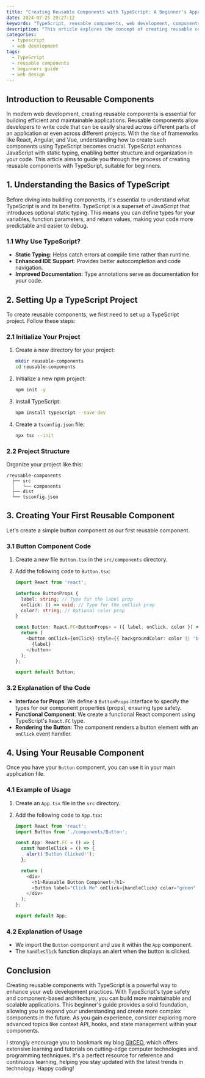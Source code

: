 ```yaml
---
title: "Creating Reusable Components with TypeScript: A Beginner's Approach"
date: 2024-07-25 20:27:12
keywords: "TypeScript, reusable components, web development, components in TypeScript, beginner guide"
description: "This article explores the concept of creating reusable components using TypeScript. Perfect for beginners, it provides a step-by-step approach to understand the fundamentals of component-based architecture, TypeScript's features, and practical examples for building efficient web applications. Through detailed explanations and code examples, readers can grasp how to implement reusable components and leverage TypeScript's capabilities for enhanced development efficiency."
categories:
  - typescript
  - web development
tags:
  - TypeScript
  - reusable components
  - beginners guide
  - web design
---
```


## Introduction to Reusable Components

In modern web development, creating reusable components is essential for building efficient and maintainable applications. Reusable components allow developers to write code that can be easily shared across different parts of an application or even across different projects. With the rise of frameworks like React, Angular, and Vue, understanding how to create such components using TypeScript becomes crucial. TypeScript enhances JavaScript with static typing, enabling better structure and organization in your code. This article aims to guide you through the process of creating reusable components with TypeScript, suitable for beginners.

<!-- more -->

## 1. Understanding the Basics of TypeScript

Before diving into building components, it's essential to understand what TypeScript is and its benefits. TypeScript is a superset of JavaScript that introduces optional static typing. This means you can define types for your variables, function parameters, and return values, making your code more predictable and easier to debug.

### 1.1 Why Use TypeScript?

- **Static Typing**: Helps catch errors at compile time rather than runtime.
- **Enhanced IDE Support**: Provides better autocompletion and code navigation.
- **Improved Documentation**: Type annotations serve as documentation for your code.

## 2. Setting Up a TypeScript Project

To create reusable components, we first need to set up a TypeScript project. Follow these steps:

### 2.1 Initialize Your Project

1. Create a new directory for your project:
   ```bash
   mkdir reusable-components
   cd reusable-components
   ```

2. Initialize a new npm project:
   ```bash
   npm init -y
   ```

3. Install TypeScript:
   ```bash
   npm install typescript --save-dev
   ```

4. Create a `tsconfig.json` file:
   ```bash
   npx tsc --init
   ```

### 2.2 Project Structure

Organize your project like this:
```
/reusable-components
  ├── src
  │   └── components
  ├── dist
  └── tsconfig.json
```

## 3. Creating Your First Reusable Component

Let's create a simple button component as our first reusable component.

### 3.1 Button Component Code

1. Create a new file `Button.tsx` in the `src/components` directory.

2. Add the following code to `Button.tsx`:
   ```typescript
   import React from 'react';

   interface ButtonProps {
     label: string; // Type for the label prop
     onClick: () => void; // Type for the onClick prop
     color?: string; // Optional color prop
   }

   const Button: React.FC<ButtonProps> = ({ label, onClick, color }) => {
     return (
       <button onClick={onClick} style={{ backgroundColor: color || 'blue' }}>
         {label}
       </button>
     );
   };

   export default Button;
   ```

### 3.2 Explanation of the Code

- **Interface for Props**: We define a `ButtonProps` interface to specify the types for our component properties (props), ensuring type safety.
- **Functional Component**: We create a functional React component using TypeScript's `React.FC` type.
- **Rendering the Button**: The component renders a button element with an `onClick` event handler.

## 4. Using Your Reusable Component

Once you have your `Button` component, you can use it in your main application file. 

### 4.1 Example of Usage

1. Create an `App.tsx` file in the `src` directory.

2. Add the following code to `App.tsx`:
   ```typescript
   import React from 'react';
   import Button from './components/Button';

   const App: React.FC = () => {
     const handleClick = () => {
       alert('Button Clicked!');
     };

     return (
       <div>
         <h1>Reusable Button Component</h1>
         <Button label="Click Me" onClick={handleClick} color="green" />
       </div>
     );
   };

   export default App;
   ```

### 4.2 Explanation of Usage

- We import the `Button` component and use it within the `App` component.
- The `handleClick` function displays an alert when the button is clicked.

## Conclusion

Creating reusable components with TypeScript is a powerful way to enhance your web development practices. With TypeScript's type safety and component-based architecture, you can build more maintainable and scalable applications. This beginner's guide provides a solid foundation, allowing you to expand your understanding and create more complex components in the future. As you gain experience, consider exploring more advanced topics like context API, hooks, and state management within your components.

I strongly encourage you to bookmark my blog [GitCEO](https://gitceo.com), which offers extensive learning and tutorials on cutting-edge computer technologies and programming techniques. It's a perfect resource for reference and continuous learning, helping you stay updated with the latest trends in technology. Happy coding!
